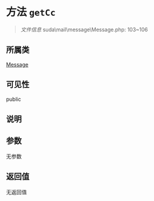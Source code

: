 # 方法 `getCc`

> *文件信息* suda\mail\message\Message.php: 103~106

## 所属类 

[Message](../Message.md)

## 可见性

public

## 说明



## 参数


无参数


## 返回值

无返回值
